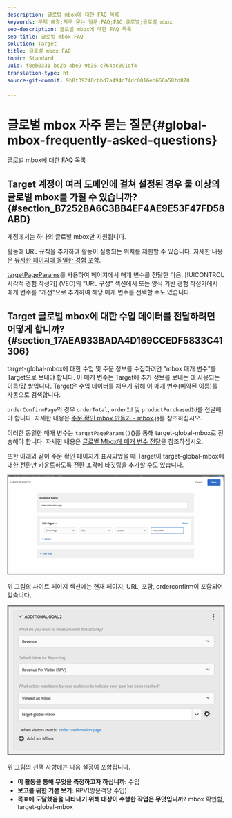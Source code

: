 ```yaml
---
description: 글로벌 mbox에 대한 FAQ 목록
keywords: 문제 해결;자주 묻는 질문;FAQ;FAQ;글로벌;글로벌 mbox
seo-description: 글로벌 mbox에 대한 FAQ 목록
seo-title: 글로벌 mbox FAQ
solution: Target
title: 글로벌 mbox FAQ
topic: Standard
uuid: f8eb0331-bc2b-4be9-9b35-c764ac091ef4
translation-type: ht
source-git-commit: 9b8f39240cbbd7a494d74dc0016ed666a58fd870

---
```



# 글로벌 mbox 자주 묻는 질문{#global-mbox-frequently-asked-questions}

글로벌 mbox에 대한 FAQ 목록

## Target 계정이 여러 도메인에 걸쳐 설정된 경우 둘 이상의 글로벌 mbox를 가질 수 있습니까? {#section_B7252BA6C3BB4EF4AE9E53F47FD58ABD}

계정에서는 하나의 글로벌 mbox만 지원됩니다.

활동에 URL 규칙을 추가하여 활동이 실행되는 위치를 제한할 수 있습니다. 자세한 내용은 [유사한 페이지에 동일한 경험 포함](../../../c-experiences/c-visual-experience-composer/temtest.md#task_2539D51A18044F82B0D9895636546781).

[targetPageParams](/help/c-implementing-target/c-implementing-target-for-client-side-web/targetpageparams.md)를 사용하여 페이지에서 매개 변수를 전달한 다음, [!UICONTROL 시각적 경험 작성기] (VEC)의 &quot;URL 구성&quot; 섹션에서 또는 양식 기반 경험 작성기에서 매개 변수를 &quot;개선&quot;으로 추가하여 해당 매개 변수를 선택할 수도 있습니다.

## Target 글로벌 mbox에 대한 수입 데이터를 전달하려면 어떻게 합니까? {#section_17AEA933BADA4D169CCEDF5833C41306}

target-global-mbox에 대한 수입 및 주문 정보를 수집하려면 &quot;mbox 매개 변수&quot;를 Target으로 보내야 합니다. 이 매개 변수는 Target에 추가 정보를 보내는 데 사용되는 이름/값 쌍입니다. Target은 수입 데이터를 채우기 위해 이 매개 변수(예약된 이름)를 자동으로 검색합니다.

`orderConfirmPage`의 경우 `orderTotal`, `orderId` 및 `productPurchasedId`를 전달해야 합니다. 자세한 내용은 [주문 확인 mbox 만들기 - mbox.js](../../../c-implementing-target/c-implementing-target-for-client-side-web/t-mbox-download/orderconfirm-create.md#task_0036D5F6C062442788BB55E872816D82)를 참조하십시오.

이러한 동일한 매개 변수는 `targetPageParams()`()를 통해 target-global-mbox로 전송해야 합니다. 자세한 내용은 [글로벌 Mbox에 매개 변수 전달](../../../c-implementing-target/c-implementing-target-for-client-side-web/t-mbox-download/c-understanding-global-mbox/pass-parameters-to-global-mbox.md#concept_33362A04146C4E3C8E7089B65F38B5E5)을 참조하십시오.

또한 아래와 같이 주문 확인 페이지가 표시되었을 때 Target이 target-global-mbox에 대한 전환만 카운트하도록 전환 조각에 타깃팅을 추가할 수도 있습니다.

![](assets/revenue1.png)

위 그림의 사이트 페이지 섹션에는 현재 페이지, URL, 포함, orderconfirm이 포함되어 있습니다.

![](assets/revenue2.png)

위 그림의 선택 사항에는 다음 설정이 포함됩니다.

* **이 활동을 통해 무엇을 측정하고자 하십니까:** 수입
* **보고를 위한 기본 보기:** RPV(방문객당 수입)
* **목표에 도달했음을 나타내기 위해 대상이 수행한 작업은 무엇입니까?** mbox 확인함, target-global-mbox